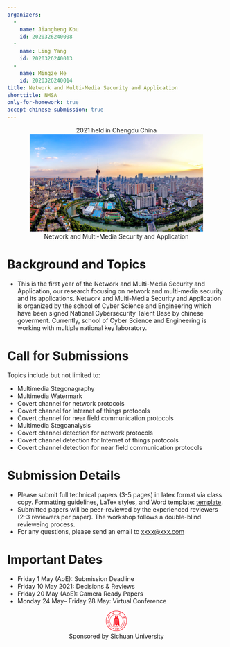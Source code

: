 ```yaml
---
organizers:
  -
    name: Jiangheng Kou
    id: 2020326240008
  -
    name: Ling Yang
    id: 2020326240013
  -
    name: Mingze He
    id: 2020326240014
title: Network and Multi-Media Security and Application
shorttitle: NMSA
only-for-homework: true
accept-chinese-submission: true
---
```

<div align="center",style='width: 130px; text-align: center;'>2021 held in Chengdu China</div>
<div align="center">
<img src="./chengdu-map.jpg.jpg" width="400">
</div>
<div align="center",style='width: 130px; text-align: center;'>Network and Multi-Media Security and Application</div>

# Background and Topics
  - This is the first year of the Network and Multi-Media Security and Application, our research focusing on network and multi-media security and its applications. Network and Multi-Media Security and Application is organized by the school of Cyber Science and Engineering which have been signed National Cybersecurity Talent Base by chinese goverment. Currently, school of Cyber Science and Engineering is working with multiple national key laboratory.
# Call for Submissions
  Topics include but not limited to:
  - Multimedia Stegonagraphy
  - Multimedia Watermark
  - Covert channel for network protocols
  - Covert channel for Internet of things protocols
  - Covert channel for near field communication protocols
  - Multimedia Stegoanalysis
  - Covert channel detection for network protocols
  - Covert channel detection for Internet of things protocols
  - Covert channel detection for near field communication protocols
# Submission Details
  - Please submit full technical papers (3-5 pages) in latex format via class copy.
  Formatting guidelines, LaTex styles, and Word template: [template](https://).
  - Submitted papers will be peer-reviewed by the experienced reviewers (2-3 reviewers per paper).
  The workshop follows a double-blind revieweing process.
  - For any questions, please send an email to xxxx@xxx.com
# Important Dates
  - Friday 1 May (AoE): Submission Deadline
  - Friday 10 May 2021: Decisions & Reviews
  - Friday 20 May (AoE): Camera Ready Papers
  - Monday 24 May– Friday 28 May: Virtual Conference

<div align="center">
<img src="./Sichuan_University_logo.png" width="48">
<div align="center",style='width: 130px; text-align: center;'>Sponsored by Sichuan University</div>
</div>



